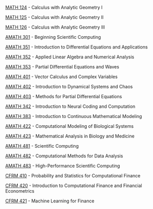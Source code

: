 [MATH 124](<https://myplan.uw.edu/course/#/courses/MATH 124>) - Calculus with Analytic Geometry I

[MATH 125](<https://myplan.uw.edu/course/#/courses/MATH 125>) - Calculus with Analytic Geometry II

[MATH 126](<https://myplan.uw.edu/course/#/courses/MATH 126>) - Calculus with Analytic Geometry III

[AMATH 301](<https://myplan.uw.edu/course/#/courses/AMATH 301>) - Beginning Scientific Computing

[AMATH 351](<https://myplan.uw.edu/course/#/courses/AMATH 351>) - Introduction to Differential Equations and Applications

[AMATH 352](<https://myplan.uw.edu/course/#/courses/AMATH 352>) - Applied Linear Algebra and Numerical Analysis

[AMATH 353](<https://myplan.uw.edu/course/#/courses/AMATH 353>) - Partial Differential Equations and Waves

[AMATH 401](<https://myplan.uw.edu/course/#/courses/AMATH 401>) - Vector Calculus and Complex Variables

[AMATH 402](<https://myplan.uw.edu/course/#/courses/AMATH 402>) - Introduction to Dynamical Systems and Chaos

[AMATH 403](<https://myplan.uw.edu/course/#/courses/AMATH 403>) - Methods for Partial Differential Equations

[AMATH 342](<https://myplan.uw.edu/course/#/courses/AMATH 342>) - Introduction to Neural Coding and Computation

[AMATH 383](<https://myplan.uw.edu/course/#/courses/AMATH 383>) - Introduction to Continuous Mathematical Modeling

[AMATH 422](<https://myplan.uw.edu/course/#/courses/AMATH 422>) - Computational Modeling of Biological Systems

[AMATH 423](<https://myplan.uw.edu/course/#/courses/AMATH 423>) - Mathematical Analysis in Biology and Medicine

[AMATH 481](<https://myplan.uw.edu/course/#/courses/AMATH 481>) - Scientific Computing

[AMATH 482](<https://myplan.uw.edu/course/#/courses/AMATH 482>) - Computational Methods for Data Analysis

[AMATH 483](<https://myplan.uw.edu/course/#/courses/AMATH 483>) - High-Performance Scientific Computing

[CFRM 410](<https://myplan.uw.edu/course/#/courses/CFRM 410>) - Probability and Statistics for Computational Finance

[CFRM 420](<https://myplan.uw.edu/course/#/courses/CFRM 420>) - Introduction to Computational Finance and Financial Econometrics

[CFRM 421](<https://myplan.uw.edu/course/#/courses/CFRM 421>) - Machine Learning for Finance

